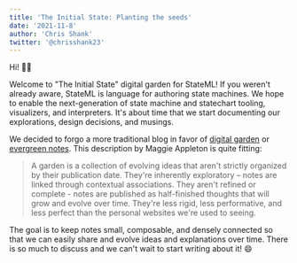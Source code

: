 ```yaml
---
title: 'The Initial State: Planting the seeds'
date: '2021-11-8'
author: 'Chris Shank'
twitter: '@chrisshank23'
---
```


Hi! 👋🏼

Welcome to "The Initial State" digital garden for StateML! If you weren't already aware, StateML is language for authoring state machines. We hope to enable the next-generation of state machine and statechart tooling, visualizers, and interpreters. It's about time that we start documenting our explorations, design decisions, and musings.

We decided to forgo a more traditional blog in favor of [digital garden](https://maggieappleton.com/garden-history) or [evergreen notes](https://notes.andymatuschak.org/Evergreen_notes). This description by Maggie Appleton is quite fitting:

> A garden is a collection of evolving ideas that aren't strictly organized by their publication date. They're inherently exploratory – notes are linked through contextual associations. They aren't refined or complete - notes are published as half-finished thoughts that will grow and evolve over time. They're less rigid, less performative, and less perfect than the personal websites we're used to seeing.

The goal is to keep notes small, composable, and densely connected so that we can easily share and evolve ideas and explanations over time. There is so much to discuss and we can't wait to start writing about it! 😄

